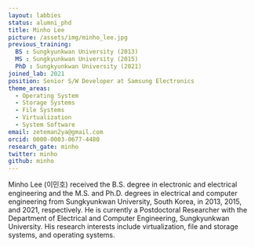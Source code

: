 ```yaml
---
layout: labbies
status: alumni_phd
title: Minho Lee
picture: /assets/img/minho_lee.jpg
previous_training:
  BS : Sungkyunkwan University (2013)
  MS : Sungkyunkwan University (2015)
  PhD : Sungkyunkwan University (2021)
joined_lab: 2021
position: Senior S/W Developer at Samsung Electronics
theme_areas:
  - Operating System
  - Storage Systems
  - File Systems
  - Virtualization
  - System Software
email: zeteman2ya@gmail.com
orcid: 0000-0003-0677-4480
research_gate: minho
twitter: minho
github: minho
---
```


Minho Lee (이민호) received the B.S. degree in electronic and electrical engineering and the M.S. and Ph.D. degrees in electrical and computer engineering from Sungkyunkwan University, South Korea, in 2013, 2015, and 2021, respectively. He is currently a Postdoctoral Researcher with the Department of Electrical and Computer Engineering, Sungkyunkwan University. His research interests include virtualization, file and storage systems, and operating systems.
